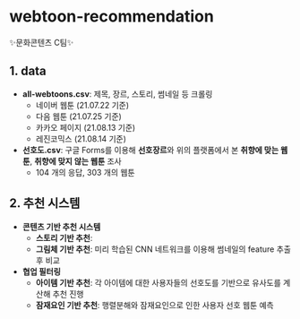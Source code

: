 # webtoon-recommendation
:sparkles:문화콘텐츠 C팀:sparkles:
## 1. data
* **all-webtoons.csv**: 제목, 장르, 스토리, 썸네일 등 크롤링
  * 네이버 웹툰 (21.07.22 기준)
  * 다음 웹툰 (21.07.25 기준)
  * 카카오 페이지 (21.08.13 기준)
  * 레진코믹스 (21.08.14 기준)
* **선호도.csv**: 구글 Forms를 이용해 **선호장르**와 위의 플랫폼에서 본 **취향에 맞는 웹툰**, **취향에 맞지 않는 웹툰** 조사
  * 104 개의 응답, 303 개의 웹툰
## 2. 추천 시스템
* **콘텐츠 기반 추천 시스템**
  * **스토리 기반 추천**: 
  * **그림체 기반 추천**: 미리 학습된 CNN 네트워크를 이용해 썸네일의 feature 추출 후 비교
* **협업 필터링**
  * **아이템 기반 추천**: 각 아이템에 대한 사용자들의 선호도를 기반으로 유사도를 계산해 추천 진행
  * **잠재요인 기반 추천**:  행렬분해와 잠재요인으로 인한 사용자 선호 웹툰 예측
